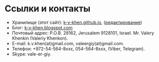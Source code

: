 # Ссылки и контакты

 * Хранилище (этот сайт): [k-v-khen.github.io](https://k-v-khen.github.io), ([редактирование](https://github.com/k-v-khen/k-v-khen.github.io))
 * Блог: [k-v-khen.blogspot.com](http://k-v-khen.blogspot.com/)
 * Почтовый адрес: P.O.B. 28162, Jerusalem 9128101, Israel. Mr. Valery Khenkin (Valeriy Khenkon).
 * E-mail: k.v.khen(at)gmail.com, valeergiy(at)gmail.com.
 * Телефон: +972-54-564-8xxx, 054-564-8xxx, (Viber, Telegram).
 * Skype: vale-er-giy.

